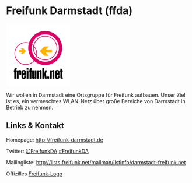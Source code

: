 # Freifunk Darmstadt (ffda)
![Freifunk Darmstadt](./ffda.logo.png)

Wir wollen in Darmstadt eine Ortsgruppe für Freifunk aufbauen. 
Unser Ziel ist es, ein vermeschtes WLAN-Netz über große Bereiche von
Darmstadt in Betrieb zu nehmen.


## Links &amp; Kontakt

Homepage: <http://freifunk-darmstadt.de>


Twitter: [@FreifunkDA](https://twitter.com/@FreifunkDA) [#FreifunkDA](https://twitter.com/search?q=%23FreifunkDA)






Mailingliste: <http://lists.freifunk.net/mailman/listinfo/darmstadt-freifunk.net>

Offizilles [Freifunk-Logo](https://wiki.freifunk.net/Datei:175x170_freifunknet.png)

